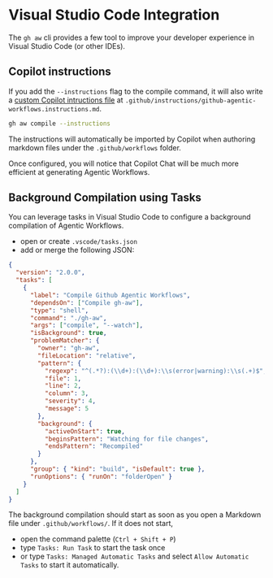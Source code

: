 # Visual Studio Code Integration

The `gh aw` cli provides a few tool to improve your developer experience in Visual Studio Code (or other IDEs).

## Copilot instructions

If you add the `--instructions` flag to the compile command, it will also
write a [custom Copilot intructions file](https://code.visualstudio.com/docs/copilot/copilot-customization) at `.github/instructions/github-agentic-workflows.instructions.md`.

```sh
gh aw compile --instructions
```

The instructions will automatically be imported by Copilot when authoring markdown
files under the `.github/workflows` folder.

Once configured, you will notice that Copilot Chat will be much more efficient at
generating Agentic Workflows.

## Background Compilation using Tasks

You can leverage tasks in Visual Studio Code to configure a background compilation of Agentic Workflows.

- open or create `.vscode/tasks.json`
- add or merge the following JSON:

```json
{
  "version": "2.0.0",
  "tasks": [
    {
      "label": "Compile Github Agentic Workflows",
      "dependsOn": ["Compile gh-aw"],
      "type": "shell",
      "command": "./gh-aw",
      "args": ["compile", "--watch"],
      "isBackground": true,
      "problemMatcher": {
        "owner": "gh-aw",
        "fileLocation": "relative",
        "pattern": {
          "regexp": "^(.*?):(\\d+):(\\d+):\\s(error|warning):\\s(.+)$",
          "file": 1,
          "line": 2,
          "column": 3,
          "severity": 4,
          "message": 5
        },
        "background": {
          "activeOnStart": true,
          "beginsPattern": "Watching for file changes",
          "endsPattern": "Recompiled"
        }
      },
      "group": { "kind": "build", "isDefault": true },
      "runOptions": { "runOn": "folderOpen" }
    }
  ]
}
```

The background compilation should start as soon as you open a Markdown file under `.github/workflows/`. If it does not start, 

- open the command palette (`Ctrl + Shift + P`)
- type `Tasks: Run Task` to start the task once
- or type `Tasks: Managed Automatic Tasks` and select `Allow Automatic Tasks` to start it automatically.
